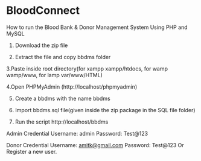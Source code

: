 # BloodConnect

How to run the Blood Bank & Donor Management System Using PHP and MySQL

1. Download the zip file

2. Extract the file and copy bbdms folder

3.Paste inside root directory(for xampp xampp/htdocs, for wamp wamp/www, for lamp var/www/HTML)

4.Open PHPMyAdmin (http://localhost/phpmyadmin)

5. Create a bbdms with the name bbdms

6. Import bbdms.sql file(given inside the zip package in the SQL file folder)

7. Run the script http://localhost/bbdms

Admin Credential
Username: admin
Password: Test@123

Donor Credential
Username: amitk@gmail.com
Password: Test@123
Or Register a new user.
